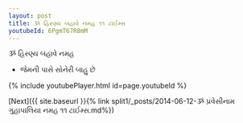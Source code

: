 ```yaml
---
layout: post
title: ૐ હિરણ્ય બહાવે નમહ ૧૧ ટાઈમ્સ
youtubeId: 6PgmT67R8mM
---
```

 
 
 ૐ હિરણ્ય બહાવે નમહ  
 
 -  જેમની પાસે સોનેરી બાહુ છે 
 
  
 
  
 
 
 
 
 
 


{% include youtubePlayer.html id=page.youtubeId %}
 
[Next]({{ site.baseurl }}{% link  split1/_posts/2014-06-12-ૐ પ્રવેસીનામ ગુહાપાલિયા નમહ ૧૧ ટાઈમ્સ.md%})
 
